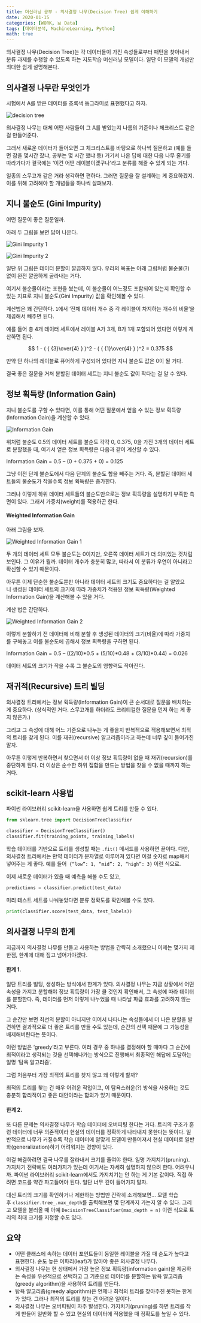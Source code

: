 ```yaml
---
title: 머신러닝 공부 - 의사결정 나무(Decision Tree) 쉽게 이해하기
date: 2020-01-15
categories: [WORK, 📊 Data]
tags: [데이터분석, MachineLearning, Python]
math: true
---
```


의사결정 나무(Decision Tree)는 각 데이터들이 가진 속성들로부터 패턴을 찾아내서 분류 과제를 수행할 수 있도록 하는 지도학습 머신러닝 모델이다. 일단 이 모델의 개념만 최대한 쉽게 설명해본다.

## 의사결정 나무란 무엇인가

시험에서 A를 받은 데이터를 초록색 동그라미로 표현했다고 하자.

![decision tree](https://s3.amazonaws.com/codecademy-content/programs/data-science-path/decision-trees/tree_gif.gif)

의사결정 나무는 대체 어떤 사람들이 그 A를 받았는지 나름의 기준이나 체크리스트 같은 걸 만들어준다.

그래서 새로운 데이터가 들어오면 그 체크리스트를 바탕으로 하나씩 질문하고 (예를 들면 잠을 몇시간 잤냐, 공부는 몇 시간 했냐 등) 거기서 나온 답에 대한 다음 나무 줄기를 따라가다가 결국에는 ‘이건 어떤 레이블이겠구나’라고 분류를 해줄 수 있게 되는 거다.

일종의 스무고개 같은 거라 생각하면 편하다. 그러면 질문을 잘 설계하는 게 중요하겠지. 이를 위해 고려해야 할 개념들을 하나씩 살펴보자.

## 지니 불순도 (Gini Impurity)

어떤 질문이 좋은 질문일까.

아래 두 그림을 보면 답이 나온다.

![Gini Impurity 1](https://s3.amazonaws.com/codecademy-content/programs/data-science-path/decision-trees/comparison_1.svg)

![Gini Impurity 2](https://s3.amazonaws.com/codecademy-content/programs/data-science-path/decision-trees/comparison_2.svg)

일단 위 그림은 데이터 분할이 깔끔하지 않다. 우리의 목표는 아래 그림처럼 불순물(?) 없이 완전 깔끔하게 골라내는 거다.

여기서 불순물이라는 표현을 썼는데, 이 불순물이 어느정도 포함되어 있는지 확인할 수 있는 지표로 지니 불순도(Gini Impurity) 값을 확인해볼 수 있다.

계산법은 꽤 간단하다. `1`에서 ‘전체 데이터 개수 중 각 레이블이 차지하는 개수의 비율’을 제곱해서 빼주면 된다.

예를 들어 총 4개 데이터 세트에서 레이블 A가 3개, B가 1개 포함되어 있다면 이렇게 계산하면 된다.

$$ 1 - ( { {3}\over{4} } )^2 - ( { {1}\over{4} } )^2 = 0.375 $$

만약 단 하나의 레이블로 퓨어하게 구성되어 있다면 지니 불순도 값은 0이 될 거다.

결국 좋은 질문을 거쳐 분할된 데이터 세트는 지니 불순도 값이 작다는 걸 알 수 있다.

## 정보 획득량 (Information Gain)

지니 불순도를 구할 수 있다면, 이를 통해 어떤 질문에서 얻을 수 있는 정보 획득량(Information Gain)을 계산할 수 있다.

![Information Gain](https://s3.amazonaws.com/codecademy-content/programs/data-science-path/decision-trees/info.svg)

위처럼 불순도 0.5의 데이터 세트를 불순도 각각 0, 0.375, 0을 가진 3개의 데이터 세트로 분할했을 때, 여기서 얻은 정보 획득량은 다음과 같이 계산할 수 있다.

Information Gain = 0.5 – (0 + 0.375 + 0) = 0.125

그냥 이전 단계 불순도에서 다음 단계의 불순도 합을 빼주는 거다. 즉, 분할된 데이터 세트들의 불순도가 작을수록 정보 획득량은 증가한다.

그러나 이렇게 하위 데이터 세트들의 불순도만으로는 정보 획득량을 설명하기 부족한 측면이 있다. 그래서 가중치(weight)를 적용하곤 한다.

#### Weighted Information Gain

아래 그림을 보자.

![Weighted Information Gain 1](https://s3.amazonaws.com/codecademy-content/programs/data-science-path/decision-trees/impurity-0.svg)

두 개의 데이터 세트 모두 불순도는 0이지만, 오른쪽 데이터 세트가 더 의미있는 것처럼 보인다. 그 이유가 뭘까. 데이터 개수가 충분히 많고, 따라서 이 분류가 우연이 아니라고 확신할 수 있기 때문이다.

아무튼 이제 단순한 불순도뿐만 아니라 데이터 세트의 크기도 중요하다는 걸 알았으니 생성된 데이터 세트의 크기에 따라 가중치가 적용된 정보 획득량(Weighted Information Gain)을 계산해볼 수 있을 거다.

계산 법은 간단하다.

![Weighted Information Gain 2](https://s3.amazonaws.com/codecademy-content/programs/data-science-path/decision-trees/weighted_info.svg)

이렇게 분할하기 전 데이터에 비해 분할 후 생성된 데이터의 크기(비율)에 따라 가중치를 구해놓고 이를 불순도에 곱해서 정보 획득량을 구하면 된다.



Information Gain = 0.5 – ((2/10)*0.5 + (5/10)*0.48 + (3/10)*0.44) = 0.026

데이터 세트의 크기가 작을 수록 그 불순도의 영향력도 작아진다.

## 재귀적(Recursive) 트리 빌딩

의사결정 트리에서는 정보 획득량(Information Gain)이 큰 순서대로 질문을 배치하는 게 중요하다. (상식적인 거다. 스무고개를 하더라도 크리티컬한 질문을 먼저 하는 게 좋지 않은가.)

그리고 그 속성에 대해 어느 기준으로 나누는 게 좋을지 반복적으로 적용해보면서 최적의 트리를 찾게 된다. 이를 재귀(recursive) 알고리즘이라고 하는데 너무 깊이 들어가진 말자.

아무튼 이렇게 반복하면서 찾으면서 더 이상 정보 획득량이 없을 때 재귀(recursion)를 중단하게 된다. 더 이상은 순수한 하위 집합을 만드는 방법을 찾을 수 없을 때까지 하는 거다.

## scikit-learn 사용법

파이썬 라이브러리 scikit-learn을 사용하면 쉽게 트리를 만들 수 있다.

```python
from sklearn.tree import DecisionTreeClassifier

classifier = DecisionTreeClassifier()
classifier.fit(training_points, training_labels)
```

학습 데이터를 기반으로 트리를 생성할 때는 `.fit()` 메서드를 사용하면 끝이다. 다만, 의사결정 트리에서는 만약 데이터가 문자열로 이루어져 있다면 이걸 숫자로 map해서 넣어주는 게 좋다. 예를 들어` {“low”: 1, “mid”: 2, “high”: 3}` 이런 식으로.

이제 새로운 데이터가 있을 때 예측을 해볼 수도 있고,

```python
predictions = classifier.predict(test_data)
```

미리 테스트 세트를 나눠놓았다면 분류 정확도를 확인해볼 수도 있다.

```python
print(classifier.score(test_data, test_labels))
```

## 의사결정 나무의 한계

지금까지 의사결정 나무를 만들고 사용하는 방법을 간략히 소개했으니 이제는 몇가지 제한점, 한계에 대해 짚고 넘어가야겠다.

#### 한계 1.

일단 트리를 빌딩, 생성하는 방식에서 한계가 있다. 의사결정 나무는 지금 상황에서 어떤 속성을 가지고 분할해야 정보 획득량이 가장 클 것인지 확인해서, 그 속성에 따라 데이터를 분할한다. 즉, 데이터를 먼저 이렇게 나누었을 때 나타날 파급 효과를 고려하지 않는 거다.

그 순간만 보면 최선의 분할이 아니지만 이어서 나타나는 속성들에서 더 나은 분할을 발견하면 결과적으로 더 좋은 트리를 만들 수도 있는데, 순간의 선택 때문에 그 가능성을 배제해버린다는 뜻이다.

이런 방법은 ‘greedy‘라고 부른다. 여러 경우 중 하나를 결정해야 할 때마다 그 순간에 최적이라고 생각되는 것을 선택해나가는 방식으로 진행해서 최종적인 해답에 도달하는 일명 ‘탐욕 알고리즘‘.

그럼 처음부터 가장 최적의 트리를 찾지 않고 왜 이렇게 할까?

최적의 트리를 찾는 건 매우 어려운 작업이고, 이 탐욕스러운(?) 방식을 사용하는 것도 충분히 합리적이고 좋은 대안이라는 합의가 있기 때문이다.

#### 한계 2.

또 다른 문제는 의사결정 나무가 학습 데이터에 오버피팅 한다는 거다. 트리의 구조가 훈련 데이터에 너무 의존적이라 현실의 데이터를 정확하게 나타내지 못한다는 뜻이다. 일반적으로 나무가 커질수록 학습 데이터에 알맞게 모델이 만들어져서 현실 데이터로 일반화(generalization)하기 어려워지는 경향이 있다.

이걸 해결하려면 결국 나무를 잘라내서 크기를 줄여야 한다. 일명 가지치기(pruning). 가지치기 전략에도 여러가지가 있는데 여기서는 자세히 설명하지 않으려 한다. 어려우니까. 파이썬 라이브러리 scikit-learn에서도 가지치기는 안 하는 게 기본 값이다. 직접 하려면 코드를 약간 파고들어야 된다. 일단 너무 깊이 들어가지 말자.

대신 트리의 크기를 확인하거나 제한하는 방법만 간략히 소개해보면… 모델 학습 후 `classifier.tree_.max_depth`를 출력해보면 몇 단계까지 가는지 알 수 있다. 그리고 모델을 불러올 때 아예 `DecisionTreeClassifier(max_depth = n)` 이런 식으로 트리의 최대 크기를 지정할 수도 있다.

## 요약

- 어떤 클래스에 속하는 데이터 포인트들이 동일한 레이블을 가질 때 순도가 높다고 표현한다. 순도 높은 이파리(leaf)가 많아야 좋은 의사결정 나무다.
- 의사결정 나무는 현 상태에서 가장 높은 정보 획득량(information gain)을 제공하는 속성을 우선적으로 선택하고 그 기준으로 데이터를 분할하는 탐욕 알고리즘(greedy algorithm)을 사용하여 트리를 만든다.
- 탐욕 알고리즘(greedy algorithm)은 언제나 최적의 트리를 찾아주진 못하는 한계가 있다. 그러나 최적의 트리를 찾는 건 어려운 일이다.
- 의사결정 나무는 오버피팅이 자주 발생한다. 가지치기(pruning)를 하면 트리를 작게 만들어 일반화 할 수 있고 현실의 데이터에 적용했을 때 정확도를 높일 수 있다.